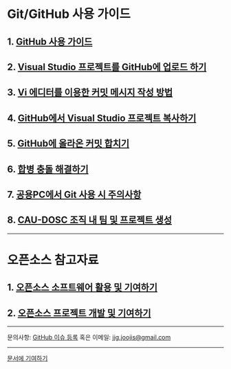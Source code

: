 # Git/GitHub 사용 가이드

## 1. [GitHub 사용 가이드](github-for-newbie.md)
## 2. [Visual Studio 프로젝트를 GitHub에 업로드 하기](upload-visual-studio-project.md)
## 3. [Vi 에디터를 이용한 커밋 메시지 작성 방법](how-to-write-commit-messages-using-vi.md)
## 4. [GitHub에서 Visual Studio 프로젝트 복사하기](clone-vs-project-from-github.md)
## 5. [GitHub에 올라온 커밋 합치기](merge-commits-on-github.md)
## 6. [합병 충돌 해결하기](resolve-merge-conflict.md)
## 7. [공용PC에서 Git 사용 시 주의사항](notices-to-use-git-on-laboratory-pc.md)
## 8. [CAU-DOSC 조직 내 팀 및 프로젝트 생성](create-org-repo.md)

- - -

# 오픈소스 참고자료

## 1. [오픈소스 소프트웨어 활용 및 기여하기](use-and-contribute-for-opensource-software.md)
## 2. [오픈소스 프로젝트 개발 및 기여하기](develop-and-contribute-for-opensource-project.md)

- - -
문의사항: [GitHub 이슈 등록](https://github.com/CAU-DOSC/cau-dosc.github.io/issues/new) 혹은 이메일: jjg.joojis@gmail.com

- - -
[문서에 기여하기](https://github.com/CAU-DOSC/cau-dosc.github.io#readme)
